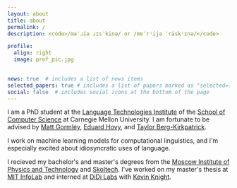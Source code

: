 ```yaml
---
layout: about
title: about
permalink: /
description: <code>/məˈɹiə ɹɪsˈkinə/ or /mɐˈrʲijə ˈrɨskʲɪnə/</code>

profile:
  align: right
  image: prof_pic.jpg
  

news: true  # includes a list of news items
selected_papers: true # includes a list of papers marked as "selected={true}"
social: false  # includes social icons at the bottom of the page
---
```


I am a PhD student at the [Language Technologies Institute](http://www.lti.cs.cmu.edu/) of the [School of Computer Science](http://www.scs.cmu.edu/) at Carnegie Mellon University. I am fortunate to be advised by [Matt Gormley](http://www.cs.cmu.edu/~mgormley/), [Eduard Hovy](http://www.cs.cmu.edu/~hovy/), and [Taylor Berg-Kirkpatrick](http://cseweb.ucsd.edu/~tberg/).

I work on machine learning models for computational linguistics, and I'm especially excited about idiosyncratic uses of language.

I recieved my bachelor's and master's degrees from the [Moscow Institute of Physics and Technology](https://mipt.ru/english/) and [Skoltech](http://www.skoltech.ru/en/). I've worked on my master's thesis at [MIT InfoLab](https://groups.csail.mit.edu/infolab/) and interned at [DiDi Labs](http://www.didi-labs.com/los-angeles/) with [Kevin Knight](https://kevincrawfordknight.github.io/).
